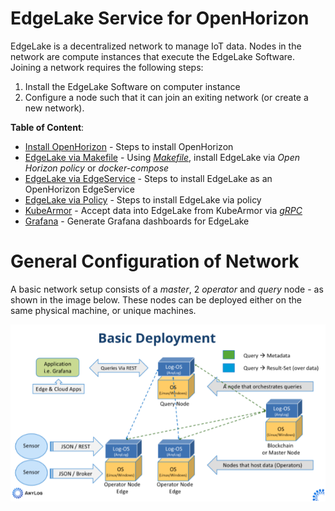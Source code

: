 # EdgeLake Service for  OpenHorizon

EdgeLake is a decentralized network to manage IoT data. Nodes in the network are compute instances that execute the EdgeLake 
Software. Joining a network requires the following steps:
1. Install the EdgeLake Software on computer instance
2. Configure a node such that it can join an exiting network (or create a new network).


**Table of Content**:
* [Install OpenHorizon](OpenHorizon_install.md) - Steps to install OpenHorizon
* [EdgeLake via Makefile](Deploying_EdgeLake.md) - Using [_Makefile_](Makefile), install EdgeLake via _Open Horizon policy_ or _docker-compose_ 
* [EdgeLake via EdgeService](OpenHorizon_EdgeService.md) - Steps to install EdgeLake as an OpenHorizon EdgeService
* [EdgeLake via Policy](OpenHorizon_policy.md) - Steps to install EdgeLake via policy 
* [KubeArmor](EdgeLake_KubeArmor) - Accept data into EdgeLake from KubeArmor via [_gRPC_](https://grpc.io/)
* [Grafana](EdgeLake_Grafana.md) - Generate Grafana dashboards for EdgeLake


# General Configuration of Network

A basic network setup consists of a _master_, 2 _operator_  and _query_ node - as shown in the image below. These nodes 
can be deployed either on the same physical machine, or unique machines.

![Demo Diagram](imgs/deployment_diagram.png)


 